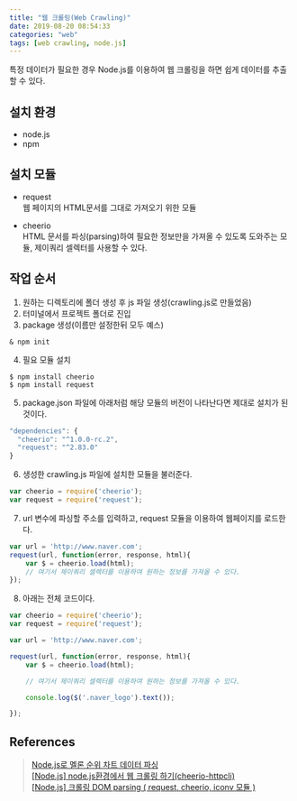 ```yaml
---
title: "웹 크롤링(Web Crawling)"
date: 2019-08-20 08:54:33
categories: "web"
tags: [web crawling, node.js]
---
```


특정 데이터가 필요한 경우 Node.js를 이용하여 웹 크롤링을 하면 쉽게 데이터를 추출할 수 있다.

## 설치 환경

* node.js
* npm

## 설치 모듈

* request  
웹 페이지의 HTML문서를 그대로 가져오기 위한 모듈

* cheerio  
HTML 문서를 파싱(parsing)하여 필요한 정보만을 가져올 수 있도록 도와주는 모듈, 제이쿼리 셀렉터를 사용할 수 있다.

## 작업 순서

1. 원하는 디렉토리에 폴더 생성 후 js 파일 생성(crawling.js로 만들었음)
2. 터미널에서 프로젝트 폴더로 진입
3. package 생성(이름만 설정한뒤 모두 예스)
```
& npm init
```
4. 필요 모듈 설치
```
$ npm install cheerio   
$ npm install request
```
5. package.json 파일에 아래처럼 해당 모듈의 버전이 나타난다면 제대로 설치가 된 것이다.

```javascript
"dependencies": {
  "cheerio": "^1.0.0-rc.2",
  "request": "^2.83.0"
}
```

6. 생성한 crawling.js 파일에 설치한 모듈을 불러준다.

```javascript
var cheerio = require('cheerio');
var request = require('request');
```
7. url 변수에 파싱할 주소를 입력하고, request 모듈을 이용하여 웹페이지를 로드한다.

```javascript
var url = 'http://www.naver.com';
request(url, function(error, response, html){
    var $ = cheerio.load(html);
    // 여기서 제이쿼리 셀렉터를 이용하여 원하는 정보를 가져올 수 있다.
});
```

8. 아래는 전체 코드이다.

```javascript
var cheerio = require('cheerio');
var request = require('request');

var url = 'http://www.naver.com';

request(url, function(error, response, html){
    var $ = cheerio.load(html);

    // 여기서 제이쿼리 셀렉터를 이용하여 원하는 정보를 가져올 수 있다.

    console.log($('.naver_logo').text());

});
```

## References
> [Node.js로 멜론 순위 차트 데이터 파싱](http://leechoong.com/posts/2017/nodejs_cheerio)  
> [[Node.js] node.js환경에서 웹 크롤링 하기(cheerio-httpcli)](https://hanswsw.tistory.com/6)  
> [[Node.js] 크롤링 DOM parsing ( request, cheerio, iconv 모듈 )](https://victorydntmd.tistory.com/94)
